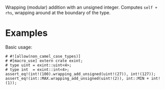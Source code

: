 Wrapping (modular) addition with an unsigned integer. Computes `self + rhs`,
wrapping around at the boundary of the type.

# Examples

Basic usage:

```
# #![allow(non_camel_case_types)]
# #[macro_use] extern crate exint;
# type uint = exint::uint<4>;
# type int  = exint::int<4>;
assert_eq!(int!(100).wrapping_add_unsigned(uint!(27)), int!(127));
assert_eq!(int::MAX.wrapping_add_unsigned(uint!(2)), int::MIN + int!(1));
```
